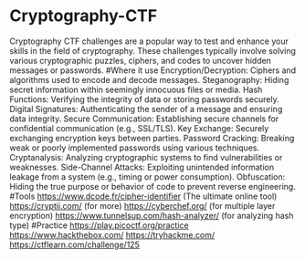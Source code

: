 # Cryptography-CTF
Cryptography CTF challenges are a popular way to test and enhance your skills in the field of cryptography. These challenges typically involve solving various cryptographic puzzles, ciphers, and codes to uncover hidden messages or passwords.
#Where it use
Encryption/Decryption: Ciphers and algorithms used to encode and decode messages.
Steganography: Hiding secret information within seemingly innocuous files or media.
Hash Functions: Verifying the integrity of data or storing passwords securely.
Digital Signatures: Authenticating the sender of a message and ensuring data integrity.
Secure Communication: Establishing secure channels for confidential communication (e.g., SSL/TLS).
Key Exchange: Securely exchanging encryption keys between parties.
Password Cracking: Breaking weak or poorly implemented passwords using various techniques.
Cryptanalysis: Analyzing cryptographic systems to find vulnerabilities or weaknesses.
Side-Channel Attacks: Exploiting unintended information leakage from a system (e.g., timing or power consumption).
Obfuscation: Hiding the true purpose or behavior of code to prevent reverse engineering.
#Tools
https://www.dcode.fr/cipher-identifier (The ultimate online tool)
https://cryptii.com/ (for more)
https://cyberchef.org/ (for multiple layer encryption)
https://www.tunnelsup.com/hash-analyzer/ (for analyzing hash type)
#Practice 
https://play.picoctf.org/practice
https://www.hackthebox.com/
https://tryhackme.com/
https://ctflearn.com/challenge/125
